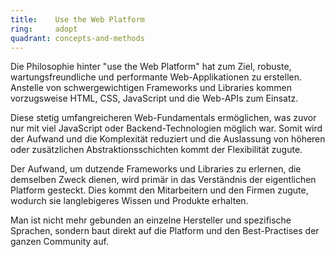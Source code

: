 ```yaml
---
title:    Use the Web Platform
ring:     adopt
quadrant: concepts-and-methods
---
```


Die Philosophie hinter "use the Web Platform" hat zum Ziel, robuste, wartungsfreundliche und performante
Web-Applikationen zu erstellen. Anstelle von schwergewichtigen Frameworks und Libraries kommen vorzugsweise HTML, CSS,
JavaScript und die Web-APIs zum Einsatz.

Diese stetig umfangreicheren Web-Fundamentals ermöglichen, was zuvor nur mit viel JavaScript oder Backend-Technologien
möglich war. Somit wird der Aufwand und die Komplexität reduziert und die Auslassung von höheren oder zusätzlichen
Abstraktionsschichten kommt der Flexibilität zugute.

Der Aufwand, um dutzende Frameworks und Libraries zu erlernen, die demselben Zweck dienen, wird primär in das
Verständnis der eigentlichen Platform gesteckt. Dies kommt den Mitarbeitern und den Firmen zugute, wodurch sie
langlebigeres Wissen und Produkte erhalten.

Man ist nicht mehr gebunden an einzelne Hersteller und spezifische Sprachen, sondern baut direkt auf die Platform und
den Best-Practises der ganzen Community auf.